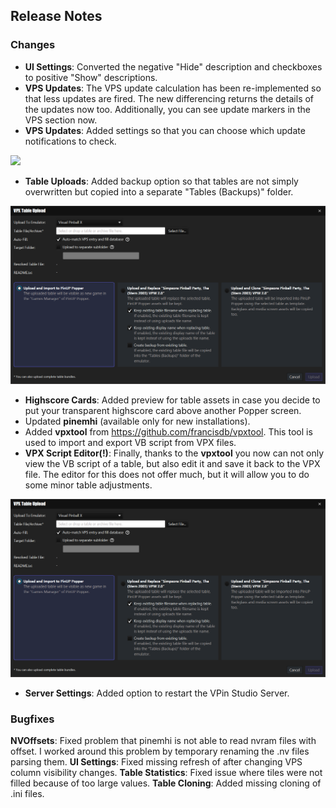 ## Release Notes

### Changes


- **UI Settings**: Converted the negative "Hide" description and checkboxes to positive "Show" descriptions.
- **VPS Updates**: The VPS update calculation has been re-implemented so that less updates are fired. The new differencing returns the details of the updates now too. Additionally, you can see update markers in the VPS section now.
- **VPS Updates**: Added settings so that you can choose which update notifications to check.

<img src="https://raw.githubusercontent.com/syd711/vpin-studio/main/documentation/vps/update-markers.png" width="300" />

- **Table Uploads**: Added backup option so that tables are not simply overwritten but copied into a separate "Tables (Backups)" folder.

<img src="https://raw.githubusercontent.com/syd711/vpin-studio/main/documentation/tables/uploads.png" width="600" />

- **Highscore Cards**: Added preview for table assets in case you decide to put your transparent highscore card above another Popper screen.
- Updated **pinemhi** (available only for new installations).
- Added **vpxtool** from https://github.com/francisdb/vpxtool. This tool is used to import and export VB script from VPX files.
- **VPX Script Editor(!)**: Finally, thanks to the **vpxtool** you now can not only view the VB script of a table, but also edit it and save it back to the VPX file. The editor for this does not offer much, but it will allow you to do some minor table adjustments.
  
<img src="https://raw.githubusercontent.com/syd711/vpin-studio/main/documentation/tables/uploads.png" width="600" />

- **Server Settings**: Added option to restart the VPin Studio Server.


### Bugfixes

**NVOffsets**: Fixed problem that pinemhi is not able to read nvram files with offset. I worked around this problem by temporary renaming the .nv files parsing them.
**UI Settings**: Fixed missing refresh of after changing VPS column visibility changes.
**Table Statistics**: Fixed issue where tiles were not filled because of too large values.
**Table Cloning**: Added missing cloning of .ini files.
